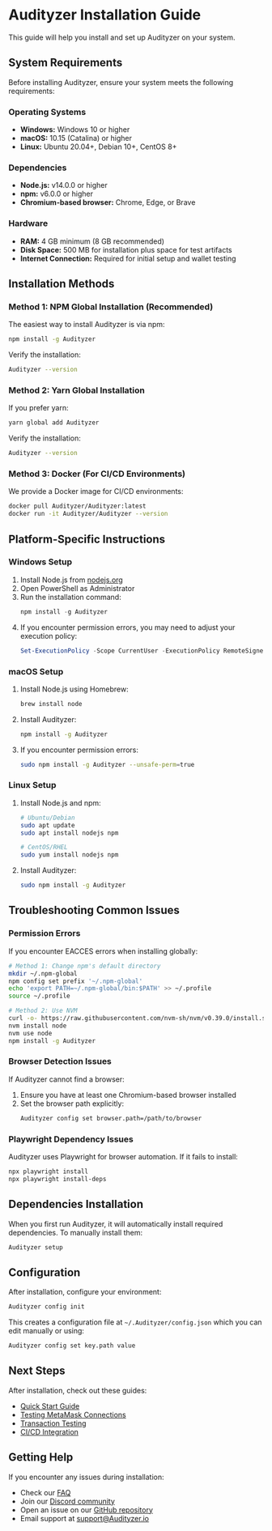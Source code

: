 # Audityzer Installation Guide

This guide will help you install and set up Audityzer on your system.

## System Requirements

Before installing Audityzer, ensure your system meets the following requirements:

### Operating Systems

- **Windows:** Windows 10 or higher
- **macOS:** 10.15 (Catalina) or higher
- **Linux:** Ubuntu 20.04+, Debian 10+, CentOS 8+

### Dependencies

- **Node.js:** v14.0.0 or higher
- **npm:** v6.0.0 or higher
- **Chromium-based browser:** Chrome, Edge, or Brave

### Hardware

- **RAM:** 4 GB minimum (8 GB recommended)
- **Disk Space:** 500 MB for installation plus space for test artifacts
- **Internet Connection:** Required for initial setup and wallet testing

## Installation Methods

### Method 1: NPM Global Installation (Recommended)

The easiest way to install Audityzer is via npm:

```bash
npm install -g Audityzer
```

Verify the installation:

```bash
Audityzer --version
```

### Method 2: Yarn Global Installation

If you prefer yarn:

```bash
yarn global add Audityzer
```

Verify the installation:

```bash
Audityzer --version
```

### Method 3: Docker (For CI/CD Environments)

We provide a Docker image for CI/CD environments:

```bash
docker pull Audityzer/Audityzer:latest
docker run -it Audityzer/Audityzer --version
```

## Platform-Specific Instructions

### Windows Setup

1. Install Node.js from [nodejs.org](https://nodejs.org/)
2. Open PowerShell as Administrator
3. Run the installation command:
   ```powershell
   npm install -g Audityzer
   ```
4. If you encounter permission errors, you may need to adjust your execution policy:
   ```powershell
   Set-ExecutionPolicy -Scope CurrentUser -ExecutionPolicy RemoteSigned
   ```

### macOS Setup

1. Install Node.js using Homebrew:
   ```bash
   brew install node
   ```
2. Install Audityzer:
   ```bash
   npm install -g Audityzer
   ```
3. If you encounter permission errors:
   ```bash
   sudo npm install -g Audityzer --unsafe-perm=true
   ```

### Linux Setup

1. Install Node.js and npm:

   ```bash
   # Ubuntu/Debian
   sudo apt update
   sudo apt install nodejs npm

   # CentOS/RHEL
   sudo yum install nodejs npm
   ```

2. Install Audityzer:
   ```bash
   sudo npm install -g Audityzer
   ```

## Troubleshooting Common Issues

### Permission Errors

If you encounter EACCES errors when installing globally:

```bash
# Method 1: Change npm's default directory
mkdir ~/.npm-global
npm config set prefix '~/.npm-global'
echo 'export PATH=~/.npm-global/bin:$PATH' >> ~/.profile
source ~/.profile

# Method 2: Use NVM
curl -o- https://raw.githubusercontent.com/nvm-sh/nvm/v0.39.0/install.sh | bash
nvm install node
nvm use node
npm install -g Audityzer
```

### Browser Detection Issues

If Audityzer cannot find a browser:

1. Ensure you have at least one Chromium-based browser installed
2. Set the browser path explicitly:
   ```bash
   Audityzer config set browser.path=/path/to/browser
   ```

### Playwright Dependency Issues

Audityzer uses Playwright for browser automation. If it fails to install:

```bash
npx playwright install
npx playwright install-deps
```

## Dependencies Installation

When you first run Audityzer, it will automatically install required dependencies. To manually install them:

```bash
Audityzer setup
```

## Configuration

After installation, configure your environment:

```bash
Audityzer config init
```

This creates a configuration file at `~/.Audityzer/config.json` which you can edit manually or using:

```bash
Audityzer config set key.path value
```

## Next Steps

After installation, check out these guides:

- [Quick Start Guide](./quickstart.md)
- [Testing MetaMask Connections](./wallets/metamask.md)
- [Transaction Testing](./transaction-testing.md)
- [CI/CD Integration](./ci-cd-integration.md)

## Getting Help

If you encounter any issues during installation:

- Check our [FAQ](./faq.md)
- Join our [Discord community](https://discord.gg/Audityzer)
- Open an issue on our [GitHub repository](https://github.com/Audityzer/Audityzer)
- Email support at support@Audityzer.io
